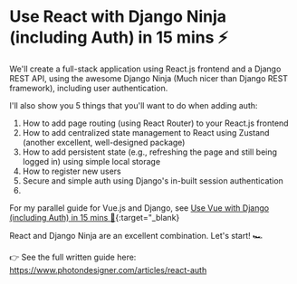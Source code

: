 # Use React with Django Ninja (including Auth) in 15 mins ⚡️

We'll create a full-stack application using React.js frontend and a Django REST API, using the awesome Django Ninja (Much nicer than Django REST framework), including user authentication.

I'll also show you 5 things that you'll want to do when adding auth:

1. How to add page routing (using React Router) to your React.js frontend
2. How to add centralized state management to React using Zustand (another excellent, well-designed package)
3. How to add persistent state (e.g., refreshing the page and still being logged in) using simple local storage
4. How to register new users
5. Secure and simple auth using Django's in-built session authentication
6. 
For my parallel guide for Vue.js and Django, see [Use Vue with Django (including Auth) in 15 mins 🍒](https://www.photondesigner.com/articles/vue-auth){:target="_blank}

React and Django Ninja are an excellent combination. Let's start! 🏎

👉 See the full written guide here: https://www.photondesigner.com/articles/react-auth